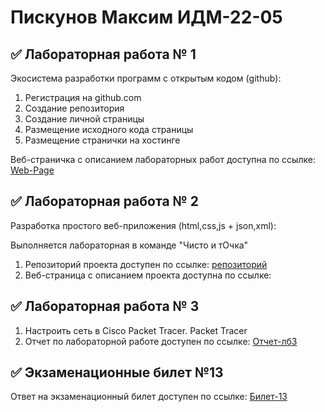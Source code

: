 # Пискунов Максим ИДМ-22-05

## ✅ Лабораторная работа № 1

Экосистема разработки программ с открытым кодом (github):

1. Регистрация на github.com
2. Создание репозитория
3. Создание личной страницы
4. Размещение исходного кода страницы
5. Размещение странички на хостинге

Веб-страничка с описанием лабораторных работ доступна по ссылке: [Web-Page](https://Lozbik.github.io/IT-labs/)

## ✅ Лабораторная работа № 2

Разработка простого веб-приложения (html,css,js + json,xml):

Выполняется лабораторная в команде "Чисто и тОчка"

1. Репозиторий проекта доступен по ссылке: [репозиторий](https://github.com/MakyHaky/ChistoTochka)
2. Веб-страница с описанием проекта доступна по ссылке: 

## ✅ Лабораторная работа № 3
1. Настроить сеть в Сisco Packet Tracer. Packet Tracer
2. Отчет по лабораторной работе доступен по ссылке: [Отчет-лб3](https://disk.yandex.ru/i/xVmlN7Z9GsLSfg)

## ✅ Экзаменационные билет №13

Ответ на экзаменационный билет доступен по ссылке: [Билет-13](https://github.com/stankin/inet-2022/wiki/exam13)
